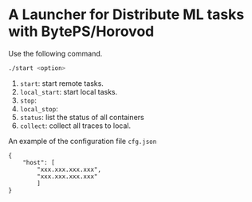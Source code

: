 # A Launcher for Distribute ML tasks with BytePS/Horovod

Use the following command.

```bash
./start <option>
```

1. `start`: start remote tasks.
2. `local_start`: start local tasks.
3. `stop`:
4. `local_stop`:
5. `status`: list the status of all containers
6. `collect`: collect all traces to local.



An example of the configuration file `cfg.json`
```
{
	"host": [
		"xxx.xxx.xxx.xxx",
		"xxx.xxx.xxx.xxx"
		]
}
```